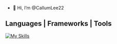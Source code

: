 - 👋 Hi, I’m @CallumLee22

<h2 allign="center">Languages | Frameworks | Tools</h2>

[![My Skills](https://skillicons.dev/icons?i=html,css,github,git,python,flask,js,ts,react,nextjs)](https://skillicons.dev)

<!---
CallumLee22/CallumLee22 is a ✨ special ✨ repository because its `README.md` (this file) appears on your GitHub profile.
You can click the Preview link to take a look at your changes.
--->
